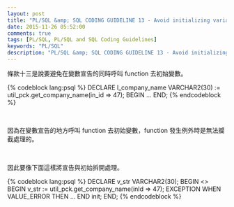 ```yaml
---
layout: post
title: "PL/SQL &amp; SQL CODING GUIDELINE 13 - Avoid initializing variables using functions in the declaration section"
date: 2015-11-26 05:52:00
comments: true
tags: [PL/SQL, PL/SQL and SQL Coding Guidelines]
keywords: "PL/SQL"
description: "PL/SQL &amp; SQL CODING GUIDELINE 13 - Avoid initializing variables using functions in the declaration section"
---
```


條款十三是說要避免在變數宣告的同時呼叫 function 去初始變數。  

<!-- More -->

{% codeblock lang:psql %}
DECLARE 
	l_company_name VARCHAR2(30) := util_pck.get_company_name(in_id => 47);
BEGIN 
	… 
END;
{% endcodeblock %}

<br/>


因為在變數宣告的地方呼叫 function 去初始變數，function 發生例外時是無法攔截處理的。  

<br/>


因此要像下面這樣將宣告與初始拆開處理。  

{% codeblock lang:psql %}
DECLARE 
	 v_str VARCHAR2(30); 
BEGIN 
	<<init>> 
	BEGIN 
		v_str := util_pck.get_company_name(inId => 47); 
	EXCEPTION 
		WHEN VALUE_ERROR THEN 
			...
	END init; 
END;
{% endcodeblock %}
